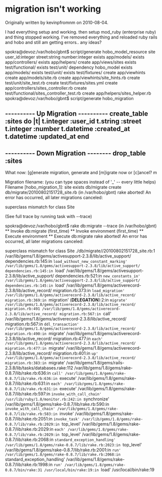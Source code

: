 # migration isn't working

Originally written by kevinpfromnm on 2010-08-04.

I had everything setup and working.  then setup mod_ruby (enterprise
ruby)  and thing stopped working.   I've removed everything and
reloaded ruby rails and hobo and still am getting errors..   any
ideas?

spokra@devoz:/var/hobo/gbnt$ script/generate  hobo_model_resource site
user_id:integer street:string number:integer
      exists  app/models/
      exists  app/controllers/
      exists  app/helpers/
      create  app/views/sites
      exists  test/functional/
      exists  test/unit/
  dependency  hobo_model
      exists    app/models/
      exists    test/unit/
      exists    test/fixtures/
      create    app/viewhints
      create    app/models/site.rb
      create    app/viewhints/site_hints.rb
      create    test/unit/site_test.rb
      create    test/fixtures/sites.yml
      create  app/controllers/sites_controller.rb
      create  test/functional/sites_controller_test.rb
      create  app/helpers/sites_helper.rb
spokra@devoz:/var/hobo/gbnt$ script/generate hobo_migration

---------- Up Migration ----------
create_table :sites do |t|
  t.integer  :user_id
  t.string   :street
  t.integer  :number
  t.datetime :created_at
  t.datetime :updated_at
end
----------------------------------

---------- Down Migration --------
drop_table :sites
----------------------------------
What now: [g]enerate migration, generate and [m]igrate now or
[c]ancel? m

Migration filename:
(you can type spaces instead of '_' -- every little helps)
Filename [hobo_migration_1]: site
      exists  db/migrate
      create  db/migrate/20100802151728_site.rb
(in /var/hobo/gbnt)
rake aborted!
An error has occurred, all later migrations canceled:

superclass mismatch for class Site

(See full trace by running task with --trace)

spokra@devoz:/var/hobo/gbnt$ rake db:migrate --trace
(in /var/hobo/gbnt)
** Invoke db:migrate (first_time)
** Invoke environment (first_time)
** Execute environment
** Execute db:migrate
rake aborted!
An error has occurred, all later migrations canceled:

superclass mismatch for class Site
./db/migrate//20100802151728_site.rb:1
/var/lib/gems/1.8/gems/activesupport-2.3.8/lib/active_support/
dependencies.rb:145:in `load_without_new_constant_marking'
/var/lib/gems/1.8/gems/activesupport-2.3.8/lib/active_support/
dependencies.rb:145:in `load'
/var/lib/gems/1.8/gems/activesupport-2.3.8/lib/active_support/
dependencies.rb:521:in `new_constants_in'
/var/lib/gems/1.8/gems/activesupport-2.3.8/lib/active_support/
dependencies.rb:145:in `load'
/var/lib/gems/1.8/gems/activerecord-2.3.8/lib/active_record/
migration.rb:373:in `load_migration'
/var/lib/gems/1.8/gems/activerecord-2.3.8/lib/active_record/
migration.rb:369:in `migration'
(__DELEGATION__):2:in `migrate'
/var/lib/gems/1.8/gems/activerecord-2.3.8/lib/active_record/
migration.rb:491
/var/lib/gems/1.8/gems/activerecord-2.3.8/lib/active_record/
migration.rb:567:in `call'
/var/lib/gems/1.8/gems/activerecord-2.3.8/lib/active_record/
migration.rb:567:in `ddl_transaction'
/var/lib/gems/1.8/gems/activerecord-2.3.8/lib/active_record/
migration.rb:490:in `migrate'
/var/lib/gems/1.8/gems/activerecord-2.3.8/lib/active_record/
migration.rb:477:in `each'
/var/lib/gems/1.8/gems/activerecord-2.3.8/lib/active_record/
migration.rb:477:in `migrate'
/var/lib/gems/1.8/gems/activerecord-2.3.8/lib/active_record/
migration.rb:401:in `up'
/var/lib/gems/1.8/gems/activerecord-2.3.8/lib/active_record/
migration.rb:383:in `migrate'
/var/lib/gems/1.8/gems/rails-2.3.8/lib/tasks/databases.rake:112
/var/lib/gems/1.8/gems/rake-0.8.7/lib/rake.rb:636:in `call'
/var/lib/gems/1.8/gems/rake-0.8.7/lib/rake.rb:636:in `execute'
/var/lib/gems/1.8/gems/rake-0.8.7/lib/rake.rb:631:in `each'
/var/lib/gems/1.8/gems/rake-0.8.7/lib/rake.rb:631:in `execute'
/var/lib/gems/1.8/gems/rake-0.8.7/lib/rake.rb:597:in
`invoke_with_call_chain'
/usr/lib/ruby/1.8/monitor.rb:242:in `synchronize'
/var/lib/gems/1.8/gems/rake-0.8.7/lib/rake.rb:590:in
`invoke_with_call_chain'
/var/lib/gems/1.8/gems/rake-0.8.7/lib/rake.rb:583:in `invoke'
/var/lib/gems/1.8/gems/rake-0.8.7/lib/rake.rb:2051:in `invoke_task'
/var/lib/gems/1.8/gems/rake-0.8.7/lib/rake.rb:2029:in `top_level'
/var/lib/gems/1.8/gems/rake-0.8.7/lib/rake.rb:2029:in `each'
/var/lib/gems/1.8/gems/rake-0.8.7/lib/rake.rb:2029:in `top_level'
/var/lib/gems/1.8/gems/rake-0.8.7/lib/rake.rb:2068:in
`standard_exception_handling'
/var/lib/gems/1.8/gems/rake-0.8.7/lib/rake.rb:2023:in `top_level'
/var/lib/gems/1.8/gems/rake-0.8.7/lib/rake.rb:2001:in `run'
/var/lib/gems/1.8/gems/rake-0.8.7/lib/rake.rb:2068:in
`standard_exception_handling'
/var/lib/gems/1.8/gems/rake-0.8.7/lib/rake.rb:1998:in `run'
/var/lib/gems/1.8/gems/rake-0.8.7/bin/rake:31
/usr/local/bin/rake:19:in `load'
/usr/local/bin/rake:19 